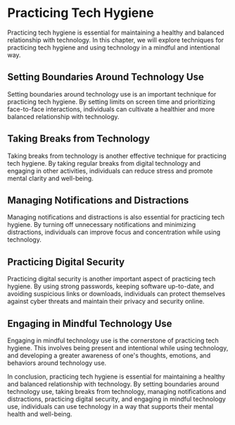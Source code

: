 # Practicing Tech Hygiene

Practicing tech hygiene is essential for maintaining a healthy and balanced relationship with technology. In this chapter, we will explore techniques for practicing tech hygiene and using technology in a mindful and intentional way.

Setting Boundaries Around Technology Use
----------------------------------------

Setting boundaries around technology use is an important technique for practicing tech hygiene. By setting limits on screen time and prioritizing face-to-face interactions, individuals can cultivate a healthier and more balanced relationship with technology.

Taking Breaks from Technology
-----------------------------

Taking breaks from technology is another effective technique for practicing tech hygiene. By taking regular breaks from digital technology and engaging in other activities, individuals can reduce stress and promote mental clarity and well-being.

Managing Notifications and Distractions
---------------------------------------

Managing notifications and distractions is also essential for practicing tech hygiene. By turning off unnecessary notifications and minimizing distractions, individuals can improve focus and concentration while using technology.

Practicing Digital Security
---------------------------

Practicing digital security is another important aspect of practicing tech hygiene. By using strong passwords, keeping software up-to-date, and avoiding suspicious links or downloads, individuals can protect themselves against cyber threats and maintain their privacy and security online.

Engaging in Mindful Technology Use
----------------------------------

Engaging in mindful technology use is the cornerstone of practicing tech hygiene. This involves being present and intentional while using technology, and developing a greater awareness of one's thoughts, emotions, and behaviors around technology use.

In conclusion, practicing tech hygiene is essential for maintaining a healthy and balanced relationship with technology. By setting boundaries around technology use, taking breaks from technology, managing notifications and distractions, practicing digital security, and engaging in mindful technology use, individuals can use technology in a way that supports their mental health and well-being.
